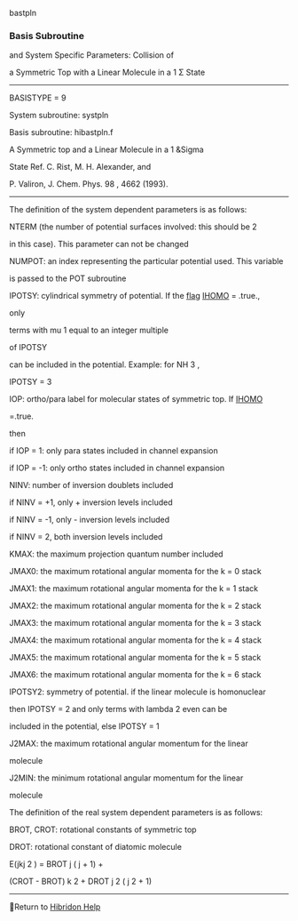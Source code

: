 bastpln


###   Basis Subroutine

and System Specific Parameters: Collision of

a Symmetric Top with a Linear Molecule in a  1 Σ State


------------------------------


BASISTYPE = 9


System subroutine:  systpln


Basis subroutine:  hibastpln.f


A Symmetric top and a Linear Molecule in  a  1 &Sigma

State
Ref.  C. Rist, M. H. Alexander, and

P. Valiron, J. Chem. Phys.  98 , 4662 (1993).


------------------------------


The definition of the system dependent parameters is as follows:

NTERM (the number of potential surfaces involved:  this should be 2

in this case).  This parameter can not be changed


NUMPOT:  an index representing the particular potential used.  This variable

is passed to the POT subroutine


IPOTSY:   cylindrical symmetry of potential.  If the  [flag](flags.html)    [IHOMO](ihomo.html)   = .true.,

only

terms with  mu  1  equal to an integer multiple

of IPOTSY

can be included in the potential.  Example:  for NH 3 ,

IPOTSY = 3


IOP:       ortho/para  label for molecular states of symmetric top. If  [IHOMO](ihomo.html)

=.true.

then

if IOP = 1: only  para  states included in channel expansion


if IOP = -1: only  ortho  states included in channel expansion


NINV:     number of inversion doublets included


if NINV = +1, only + inversion levels included


if NINV = -1, only - inversion levels included


if NINV = 2, both inversion levels included


KMAX:     the maximum projection quantum number included


JMAX0:    the maximum rotational angular momenta for the k = 0 stack


JMAX1:    the maximum rotational angular momenta for the k = 1 stack


JMAX2:    the maximum rotational angular momenta for the k = 2 stack


JMAX3:    the maximum rotational angular momenta for the k = 3 stack


JMAX4:    the maximum rotational angular momenta for the k = 4 stack


JMAX5:    the maximum rotational angular momenta for the k = 5 stack


JMAX6:    the maximum rotational angular momenta for the k = 6 stack


IPOTSY2:  symmetry of potential. if the linear molecule is homonuclear

then IPOTSY = 2 and only terms with  lambda  2  even can be

included in the potential, else IPOTSY = 1


J2MAX:    the maximum rotational angular momentum for the linear

molecule


J2MIN:    the minimum rotational angular momentum for the linear

molecule


The definition of the real system dependent parameters is as follows:


BROT, CROT:    rotational constants of symmetric top


DROT:    rotational constant of diatomic molecule


E(jkj  2 ) = BROT  j  ( j  + 1) +

(CROT - BROT)  k  2  + DROT  j  2  ( j  2  + 1)


------------------------------


[](hibhelp.html) [](up_arrow.gif)  Return to  [Hibridon Help](hibhelp.html)
